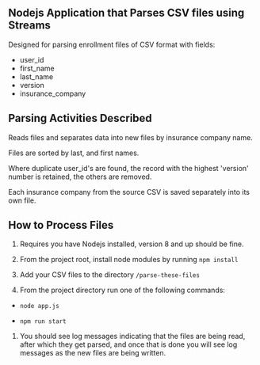 
## Nodejs Application that Parses CSV files using Streams

Designed for parsing enrollment files of CSV format with fields:

* user_id
* first_name
* last_name
* version
* insurance_company

## Parsing Activities Described

Reads files and separates data into new files by insurance company name.

Files are sorted by last, and first names.

Where duplicate user_id's are found, the record with the highest 'version' number is retained, the others are removed.  

Each insurance company from the source CSV is saved separately into its own file.

## How to Process Files

1. Requires you have Nodejs installed, version 8 and up should be fine.

1. From the project root, install node modules by running `npm install`

1. Add your CSV files to the directory `/parse-these-files`

1. From the project directory run one of the following commands:

* `node app.js`

* `npm run start`

1. You should see log messages indicating that the files are being read, after which they get parsed, and once that is done you will see log messages as the new files are being written.